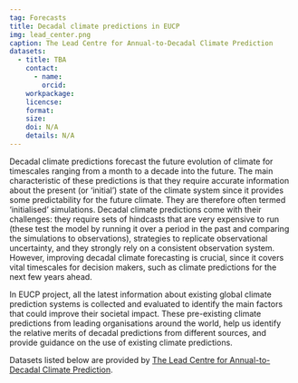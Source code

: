 ```yaml
---
tag: Forecasts
title: Decadal climate predictions in EUCP
img: lead_center.png
caption: The Lead Centre for Annual-to-Decadal Climate Prediction
datasets:
  - title: TBA
    contact:
      - name:
        orcid:
    workpackage:
    licencse:
    format:
    size:
    doi: N/A
    details: N/A
---
```


Decadal climate predictions forecast the future evolution of climate for timescales ranging from a month to a decade into the future. The main characteristic of these predictions is that they require accurate information about the present (or ‘initial’) state of the climate system since it provides some predictability for the future climate. They are therefore often termed ‘initialised’ simulations. Decadal climate predictions come with their challenges: they require sets of hindcasts that are very expensive to run (these test the model by running it over a period in the past and comparing the simulations to observations), strategies to replicate observational uncertainty, and they strongly rely on a consistent observation system. However, improving decadal climate forecasting is crucial, since it covers vital timescales for decision makers, such as climate predictions for the next few years ahead.

In EUCP project, all the latest information about existing global climate prediction systems is collected and evaluated to identify the main factors that could improve their societal impact. These pre-existing climate predictions from leading organisations around the world, help us identify the relative merits of decadal predictions from different sources, and provide guidance on the use of existing climate predictions.

Datasets listed below are provided by [The Lead Centre for Annual-to-Decadal Climate Prediction](https://hadleyserver.metoffice.gov.uk/wmolc/).
